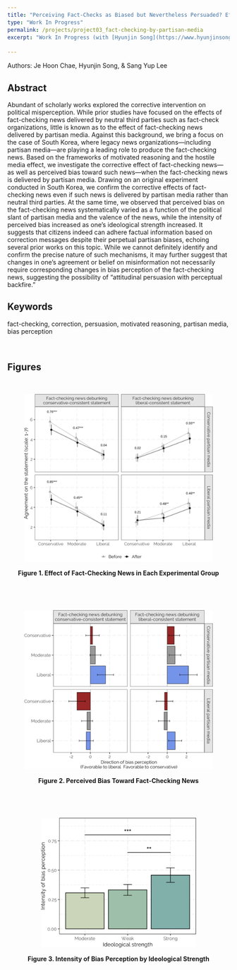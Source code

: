 ```yaml
---
title: "Perceiving Fact-Checks as Biased but Nevertheless Persuaded? Effects of Fact-Checking News Delivered by Partisan Media"
type: "Work In Progress"
permalink: /projects/project03_fact-checking-by-partisan-media
excerpt: "Work In Progress (with [Hyunjin Song](https://www.hyunjinsong.com) & Sang Yup Lee)"

---
```


Authors: Je Hoon Chae, Hyunjin Song, & Sang Yup Lee

## Abstract

Abundant of scholarly works explored the corrective intervention on political misperception. While prior studies have focused on the effects of fact-checking news delivered by neutral third parties such as fact-check organizations, little is known as to the effect of fact-checking news delivered by partisan media. Against this background, we bring a focus on the case of South Korea, where legacy news organizations—including partisan media—are playing a leading role to produce the fact-checking news. Based on the frameworks of motivated reasoning and the hostile media effect, we investigate the corrective effect of fact-checking news—as well as perceived bias toward such news—when the fact-checking news is delivered by partisan media. Drawing on an original experiment conducted in South Korea, we confirm the corrective effects of fact-checking news even if such news is delivered by partisan media rather than neutral third parties. At the same time, we observed that perceived bias on the fact-checking news systematically varied as a function of the political slant of partisan media and the valence of the news, while the intensity of perceived bias increased as one’s ideological strength increased. It suggests that citizens indeed can adhere factual information based on correction messages despite their perpetual partisan biases, echoing several prior works on this topic. While we cannot definitely identify and confirm the precise nature of such mechanisms, it may further suggest that changes in one’s agreement or belief on misinformation not necessarily require corresponding changes in bias perception of the fact-checking news, suggesting the possibility of “attitudinal persuasion with perceptual backfire.”    

## Keywords

fact-checking, correction, persuasion, motivated reasoning, partisan media, bias perception

&nbsp;

## Figures

&nbsp;
<p align="center">
  <img src="/images/project_03/figure_01.png" width="85%">
</p>
<p style="text-align:center; font-weight:bold;">Figure 1. Effect of Fact-Checking News in Each Experimental Group</p>

&nbsp;

&nbsp;

<p align="center">
  <img src="/images/project_03/figure_02.png" width="85%">
</p>
<p style="text-align:center; font-weight:bold;">Figure 2. Perceived Bias Toward Fact-Checking News</p>
&nbsp;

&nbsp;

<p align="center">
  <img src="/images/project_03/figure_03.png" width="70%">
</p>
<p style="text-align:center; font-weight:bold;">Figure 3. Intensity of Bias Perception by Ideological Strength</p>
